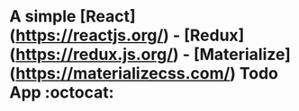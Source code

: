 # A simple [React] (https://reactjs.org/) - [Redux] (https://redux.js.org/) - [Materialize] (https://materializecss.com/) Todo App :octocat:

